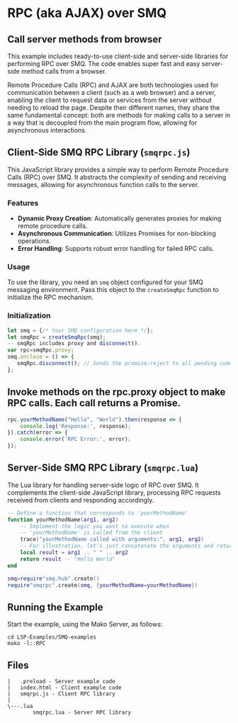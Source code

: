 # RPC (aka AJAX) over SMQ
## Call server methods from browser

This example includes ready-to-use client-side and server-side libraries for performing RPC over SMQ. The code enables super fast and easy server-side method calls from a browser.

Remote Procedure Calls (RPC) and AJAX are both technologies used for communication between a client (such as a web browser) and a server, enabling the client to request data or services from the server without needing to reload the page. Despite their different names, they share the same fundamental concept: both are methods for making calls to a server in a way that is decoupled from the main program flow, allowing for asynchronous interactions.


## Client-Side SMQ RPC Library (`smqrpc.js`)

This JavaScript library provides a simple way to perform Remote Procedure Calls (RPC) over SMQ. It abstracts the complexity of sending and receiving messages, allowing for asynchronous function calls to the server.

### Features

- **Dynamic Proxy Creation**: Automatically generates proxies for making remote procedure calls.
- **Asynchronous Communication**: Utilizes Promises for non-blocking operations.
- **Error Handling**: Supports robust error handling for failed RPC calls.

### Usage

To use the library, you need an `smq` object configured for your SMQ messaging environment. Pass this object to the `createSmqRpc` function to initialize the RPC mechanism.

### Initialization

```javascript
let smq = {/* Your SMQ configuration here */};
let smqRpc = createSmqRpc(smq);
-- smqRpc includes proxy and disconnect().
var rpc=smqRpc.proxy;
smq.onclose = () => {
   smqRpc.disconnect(); // Sends the promise:reject to all pending commands.
};
```

## Invoke methods on the rpc.proxy object to make RPC calls. Each call returns a Promise.

```javascript
rpc.yourMethodName("Hello", "World").then(response => {
    console.log('Response:', response);
}).catch(error => {
    console.error('RPC Error:', error);
});
```

## Server-Side SMQ RPC Library (`smqrpc.lua`)

The Lua library for handling server-side logic of RPC over SMQ. It complements the client-side JavaScript library, processing RPC requests received from clients and responding accordingly.

```lua
-- Define a function that corresponds to 'yourMethodName'
function yourMethodName(arg1, arg2)
    -- Implement the logic you want to execute when
    -- 'yourMethodName' is called from the client
    trace("yourMethodName called with arguments:", arg1, arg2)
    -- For illustration, let's just concatenate the arguments and return the result
    local result = arg1 .. " " .. arg2
    return result -- "Hello World"
end

smq=require"smq.hub".create()
require"smqrpc".create(smq, {yourMethodName=yourMethodName})
```

## Running the Example

Start the example, using the Mako Server, as follows:

```
cd LSP-Examples/SMQ-examples
mako -l::RPC 
```

## Files

```
|   .preload - Server example code
|   index.html - Client example code
|   smqrpc.js - Client RPC library
|
\---.lua
        smqrpc.lua - Server RPC library
```
